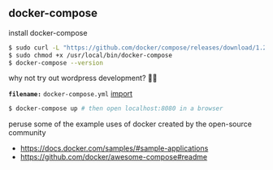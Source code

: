 ## docker-compose

install docker-compose

```bash
$ sudo curl -L "https://github.com/docker/compose/releases/download/1.29.2/docker-compose-$(uname -s)-$(uname -m)" -o /usr/local/bin/docker-compose
$ sudo chmod +x /usr/local/bin/docker-compose
$ docker-compose --version
```

why not try out wordpress development? 🤷‍♂️

**`filename:`** `docker-compose.yml`
[import](./docker-compose.yml)

```bash
$ docker-compose up # then open localhost:8080 in a browser
```

peruse some of the example uses of docker created by the open-source community

- https://docs.docker.com/samples/#sample-applications
- https://github.com/docker/awesome-compose#readme
